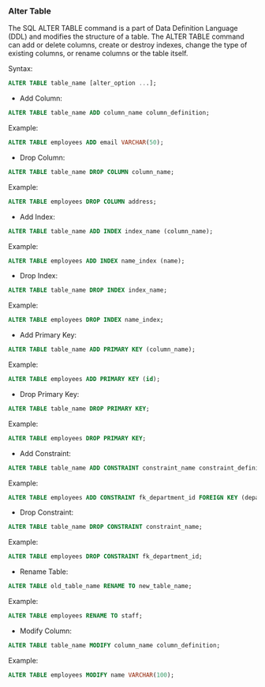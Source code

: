 ### Alter Table

The SQL ALTER TABLE command is a part of Data Definition Language (DDL) and modifies the structure of a table. The ALTER TABLE command can add or delete columns, create or destroy indexes, change the type of existing columns, or rename columns or the table itself.

Syntax:
```sql
ALTER TABLE table_name [alter_option ...];
```

- Add Column:
```sql
ALTER TABLE table_name ADD column_name column_definition;
```

Example:
```sql
ALTER TABLE employees ADD email VARCHAR(50);
```

- Drop Column:
```sql
ALTER TABLE table_name DROP COLUMN column_name;
```

Example:
```sql
ALTER TABLE employees DROP COLUMN address;
```

- Add Index:
```sql
ALTER TABLE table_name ADD INDEX index_name (column_name);
```

Example:
```sql
ALTER TABLE employees ADD INDEX name_index (name);
```

- Drop Index:
```sql
ALTER TABLE table_name DROP INDEX index_name;
```

Example:
```sql
ALTER TABLE employees DROP INDEX name_index;
```

- Add Primary Key:
```sql
ALTER TABLE table_name ADD PRIMARY KEY (column_name);
```

Example:
```sql
ALTER TABLE employees ADD PRIMARY KEY (id);
```

- Drop Primary Key:
```sql
ALTER TABLE table_name DROP PRIMARY KEY;
```

Example:
```sql
ALTER TABLE employees DROP PRIMARY KEY;
```

- Add Constraint:
```sql
ALTER TABLE table_name ADD CONSTRAINT constraint_name constraint_definition;
```

Example:
```sql
ALTER TABLE employees ADD CONSTRAINT fk_department_id FOREIGN KEY (department_id) REFERENCES departments (id);
```

- Drop Constraint:
```sql
ALTER TABLE table_name DROP CONSTRAINT constraint_name;
```

Example:
```sql
ALTER TABLE employees DROP CONSTRAINT fk_department_id;
```

- Rename Table:
```sql
ALTER TABLE old_table_name RENAME TO new_table_name;
```

Example:
```sql
ALTER TABLE employees RENAME TO staff;
```

- Modify Column:
```sql
ALTER TABLE table_name MODIFY column_name column_definition;
```

Example:
```sql
ALTER TABLE employees MODIFY name VARCHAR(100);
```
